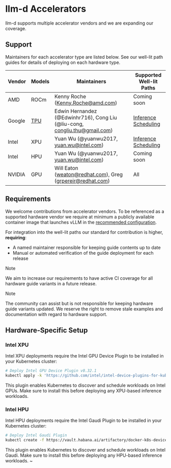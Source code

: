 # llm-d Accelerators

llm-d supports multiple accelerator vendors and we are expanding our coverage.

## Support

Maintainers for each accelerator type are listed below. See our well-lit path guides for details of deploying on each hardware type.

| Vendor | Models | Maintainers | Supported Well-lit Paths |
| --- | --- | --- | --- |
| AMD | ROCm | Kenny Roche (Kenny.Roche@amd.com) | Coming soon |
| Google | [TPU](../infra-providers/gke/README.md#llm-d-on-google-kubernetes-engine-gke) | Edwin Hernandez (@Edwinhr716), Cong Liu (@liu-cong, congliu.thu@gmail.com) | [Inference Scheduling](../../guides/inference-scheduling/README.md) |
| Intel | XPU | Yuan Wu (@yuanwu2017, yuan.wu@intel.com) | [Inference Scheduling](../../guides/inference-scheduling/README.md) |
| Intel | HPU | Yuan Wu (@yuanwu2017, yuan.wu@intel.com) | Coming soon |
| NVIDIA | GPU | Will Eaton (weaton@redhat.com), Greg (grpereir@redhat.com) | All |

## Requirements

We welcome contributions from accelerator vendors. To be referenced as a supported hardware vendor we require at minimum a publicly available container image that launches vLLM in the [recommended configuration](../../guides/prereq/infrastructure#optional-vllm-container-image).

For integration into the well-lit paths our standard for contribution is higher, **requiring**:

- A named maintainer responsible for keeping guide contents up to date
- Manual or automated verification of the guide deployment for each release

> [!NOTE]
> We aim to increase our requirements to have active CI coverage for all hardware guide variants in a future release.

> [!NOTE] 
> The community can assist but is not responsible for keeping hardware guide variants updated. We reserve the right to remove stale examples and documentation with regard to hardware support.

## Hardware-Specific Setup

### Intel XPU

Intel XPU deployments require the Intel GPU Device Plugin to be installed in your Kubernetes cluster:

```bash
# Deploy Intel GPU Device Plugin v0.32.1
kubectl apply -k 'https://github.com/intel/intel-device-plugins-for-kubernetes/deployments/gpu_plugin?ref=v0.32.1'
```

This plugin enables Kubernetes to discover and schedule workloads on Intel GPUs. Make sure to install this before deploying any XPU-based inference workloads.

### Intel HPU

Intel HPU deployments require the Intel Gaudi Plugin to be installed in your Kubernetes cluster:

```bash
# Deploy Intel Gaudi Plugin
kubectl create -f https://vault.habana.ai/artifactory/docker-k8s-device-plugin/habana-k8s-device-plugin.yaml
```

This plugin enables Kubernetes to discover and schedule workloads on Intel Gaudi. Make sure to install this before deploying any HPU-based inference workloads.
~

